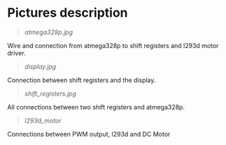 # Pictures description
> *atmega328p.jpg*

Wire and connection from atmega328p to shift registers and l293d motor driver.

> *display.jpg*

Connection between shift registers and the display.

> *shift_registers.jpg*

All connections between two shift registers and atmega328p.

> *l293d_motor*

Connections between PWM output, l293d and DC Motor
